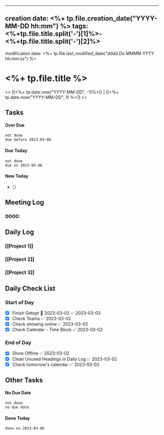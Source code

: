 ----
creation date: <%+ tp.file.creation_date("YYYY-MM-DD hh:mm") %>
tags: <%+tp.file.title.split('-')[1]%>-<%+tp.file.title.split('-')[2]%>
---

modification date: <%+ tp.file.last_modified_date("dddd Do MMMM YYYY hh:mm:ss") %>

# <%+ tp.file.title %>

<< [[<%+ tp.date.now("YYYY-MM-DD", -1)%>]] | [[<%+ tp.date.now("YYYY-MM-DD", 1) %>]] >>

## Tasks

#### Over Due

```tasks
not done
due before 2023-03-06
```

#### Due Today

```tasks
not done
due on 2023-03-06
```

#### New Today
- [ ]

## Meeting Log

### 0000:

## Daily Log

### [[Project 1]]


### [[Project 2]]


### [[Project 3]]

## Daily Check List

### Start of Day

- [x] Finish Getopt 📅 2023-03-02 ✅ 2023-03-03
- [x] Check Teams ✅ 2023-03-02
- [x] Check showing online ✅ 2023-03-02
- [x] Check Calendar - Time Block ✅ 2023-03-02

### End of Day

- [x] Show Offline ✅ 2023-03-02
- [x] Clean Unused Headings in Daily Log ✅ 2023-03-02
- [x] Check tomorrow's calendar ✅ 2023-03-02

## Other Tasks

#### No Due Date

```tasks
not done
no due date
```

#### Done Today

```tasks
done on 2023-03-06
```